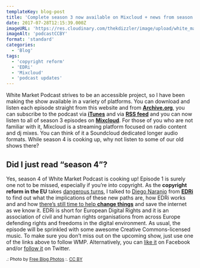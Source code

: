 ```yaml
---
templateKey: blog-post
title: 'Complete season 3 now available on Mixcloud + news from season 4'
date: 2017-07-28T12:15:39.000Z
imageURL: 'https://res.cloudinary.com/thekdizzler/image/upload/white_market/podcastCCBY.jpg'
imageAlt: 'podcastCCBY'
format: 'standard'
categories:
  - 'Blog'
tags:
  - 'copyright reform'
  - 'EDRi'
  - 'Mixcloud'
  - 'podcast updates'
---
```


White Market Podcast strives to be an accessible project, so I have been making the show available in a variety of platforms. You can download and listen each episode straight from this website and from [**Archive.org**](https://archive.org/details/@white_market_podcast), you can subscribe to the podcast via **[iTunes](https://itunes.apple.com/gb/podcast/white-market-podcast/id1033024096)** and via [**RSS feed**](http://www.whitemarketpodcast.co.uk/feed/podcast/) and you can now listen to all of season 3 episodes on **[Mixcloud](https://www.mixcloud.com/whitemarketpodcast/)**. For those of you who are not familiar with it, Mixcloud is a streaming platform focused on radio content and dj mixes. You can think of it a Soundcloud dedicated longer audio formats. While season 4 is cooking up, why not listen to some of our old shows there?

## Did I just read “season 4”?

Yes, season 4 of White Market Podcast is cooking up! Episode 1 is surely one not to be missed, especially if you’re into copyright. As the **copyright reform in the EU** takes [dangerous turns](https://juliareda.eu/2017/07/a-loss-for-culture-and-research/), I talked to [Diego Naranjo](https://twitter.com/DNBSevilla) from **[EDRi](https://edri.org)** to find out what the implications of these new paths are, how EDRi works and and how [there’s still time to help **change things**](https://savethememe.net/en) and save the internet as we know it. EDRi is short for European Digital Rights and it is an association of civil and human rights organisations from across Europe defending rights and freedoms in the digital environment. As usual, the episode will be sprinkled with some awesome Creative Commons-licensed music. To make sure you don’t miss out on the upcoming show, just use one of the links above to follow WMP. Alternatively, you can [like it](https://www.facebook.com/whitemarketpodcast/) on Facebook and/or [follow it](https://twitter.com/whitemarketcast) on Twitter.

<small>.: Photo by [Free Blog Photos](https://www.flickr.com/photos/128817307@N02/15677020659/) :. [CC BY](https://creativecommons.org/licenses/by/4.0/)</small>
